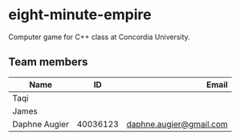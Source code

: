 # eight-minute-empire
Computer game for C++ class at Concordia University. 

## Team members
| Name          | ID        | Email  |
| ------------- |:-------------:| -----:|
| Taqi | | |
| James |  |  |
| Daphne Augier | 40036123 | daphne.augier@gmail.com |